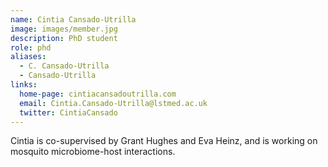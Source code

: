```yaml
---
name: Cintia Cansado-Utrilla
image: images/member.jpg
description: PhD student
role: phd
aliases:
  - C. Cansado-Utrilla
  - Cansado-Utrilla
links:
  home-page: cintiacansadoutrilla.com
  email: Cintia.Cansado-Utrilla@lstmed.ac.uk
  twitter: CintiaCansado
---
```


Cintia is co-supervised by Grant Hughes and Eva Heinz, and is working on mosquito microbiome-host interactions.
